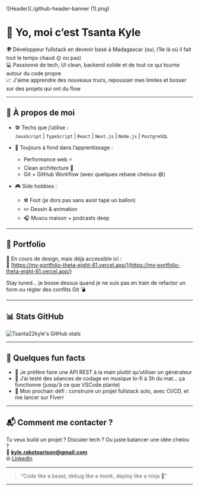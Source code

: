 ![Header](./github-header-banner (1).png)

# 👋 Yo, moi c’est Tsanta Kyle

🌍 Développeur fullstack en devenir basé à Madagascar (oui, l’île là où il fait tout le temps chaud 🌞 ou pas)  
💻 Passionné de tech, UI clean, backend solide et de tout ce qui tourne autour du code propre  
📈 J'aime apprendre des nouveaux trucs, repousser mes limites et bosser sur des projets qui ont du flow

---

## 🧠 À propos de moi

- 🛠️ Techs que j’utilise :  
  `JavaScript` | `TypeScript` | `React` | `Next.js` | `Node.js` | `PostgreSQL`

- 🔭 Toujours à fond dans l’apprentissage :
  - Performance web ⚡
  - Clean architecture 🧼
  - Git + GitHub Workflow (avec quelques rebase chelous 😅)
  
- 🎮 Side hobbies :
  - ⚽ Foot (je dors pas sans avoir tapé un ballon)
  - ✏️ Dessin & animation
  - 🎧 Muscu maison + podcasts deep

---

## 🎨 Portfolio

🚧 En cours de design, mais déjà accessible ici :  
🔗 [https://my-portfolio-theta-eight-61.vercel.app/](https://my-portfolio-theta-eight-61.vercel.app/)

Stay tuned... je bosse dessus quand je ne suis pas en train de refactor un form ou régler des conflits Git 💣

---

## 📊 Stats GitHub

![Tsanta22kyle's GitHub stats](https://github-readme-stats.vercel.app/api?username=tsanta22kyle&show_icons=true&theme=tokyonight)

---

## 🧩 Quelques fun facts

- 🧪 Je préfère faire une API REST à la main plutôt qu’utiliser un générateur
- 🧘 J’ai testé des séances de codage en musique lo-fi à 3h du mat… ça fonctionne (jusqu’à ce que VSCode plante)
- 🤖 Mon prochain défi : construire un projet fullstack solo, avec CI/CD, et me lancer sur Fiverr

---

## 📬 Comment me contacter ?

Tu veux build un projet ? Discuter tech ? Ou juste balancer une idée chelou ?  
📧 **kyle.rakotoarison@gmail.com**  
🌐 [LinkedIn](https://www.linkedin.com/in/tsantaniaina-kyle-rakotoarison-a2b511298/) 

---

> “Code like a beast, debug like a monk, deploy like a ninja 🥷”

---

<!--
tsanta22Kyle/tsanta22Kyle is a ✨ special ✨ repo because its README.md appears on your GitHub profile.
-->
